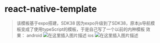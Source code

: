 # react-native-template
>该模板基于expo搭建，SDK38
因为expo升级到了SDK38，原本js导航模板变成了使用typeScript的模板，于是自己写了一个以前的内种模板
效果：
android
![在这里插入图片描述](https://img-blog.csdnimg.cn/20200707122447209.gif)
ios
![在这里插入图片描述](https://img-blog.csdnimg.cn/20200707122432229.gif)

